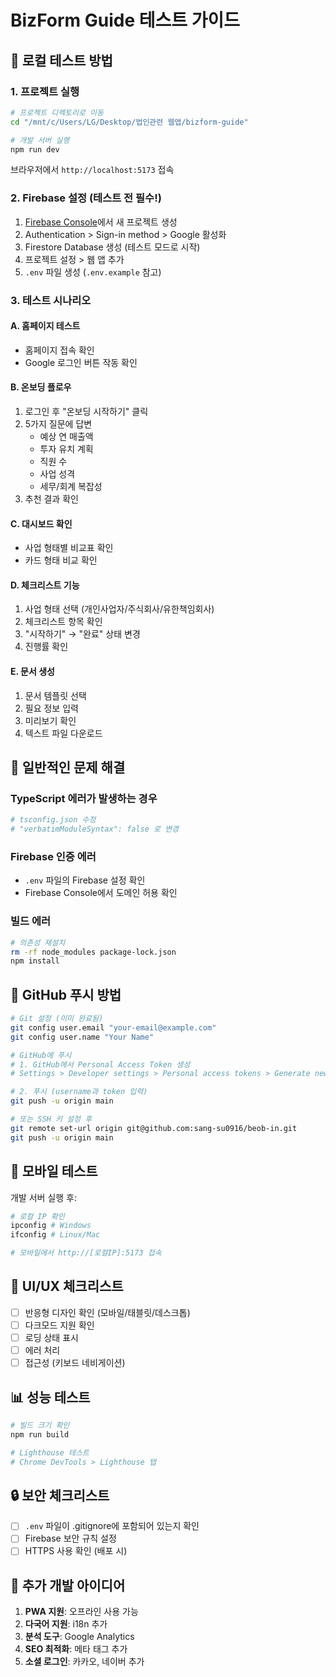 # BizForm Guide 테스트 가이드

## 🧪 로컬 테스트 방법

### 1. 프로젝트 실행

```bash
# 프로젝트 디렉토리로 이동
cd "/mnt/c/Users/LG/Desktop/법인관련 웹앱/bizform-guide"

# 개발 서버 실행
npm run dev
```

브라우저에서 `http://localhost:5173` 접속

### 2. Firebase 설정 (테스트 전 필수!)

1. [Firebase Console](https://console.firebase.google.com/)에서 새 프로젝트 생성
2. Authentication > Sign-in method > Google 활성화
3. Firestore Database 생성 (테스트 모드로 시작)
4. 프로젝트 설정 > 웹 앱 추가
5. `.env` 파일 생성 (`.env.example` 참고)

### 3. 테스트 시나리오

#### A. 홈페이지 테스트
- 홈페이지 접속 확인
- Google 로그인 버튼 작동 확인

#### B. 온보딩 플로우
1. 로그인 후 "온보딩 시작하기" 클릭
2. 5가지 질문에 답변
   - 예상 연 매출액
   - 투자 유치 계획
   - 직원 수
   - 사업 성격
   - 세무/회계 복잡성
3. 추천 결과 확인

#### C. 대시보드 확인
- 사업 형태별 비교표 확인
- 카드 형태 비교 확인

#### D. 체크리스트 기능
1. 사업 형태 선택 (개인사업자/주식회사/유한책임회사)
2. 체크리스트 항목 확인
3. "시작하기" → "완료" 상태 변경
4. 진행률 확인

#### E. 문서 생성
1. 문서 템플릿 선택
2. 필요 정보 입력
3. 미리보기 확인
4. 텍스트 파일 다운로드

## 🐛 일반적인 문제 해결

### TypeScript 에러가 발생하는 경우
```bash
# tsconfig.json 수정
# "verbatimModuleSyntax": false 로 변경
```

### Firebase 인증 에러
- `.env` 파일의 Firebase 설정 확인
- Firebase Console에서 도메인 허용 확인

### 빌드 에러
```bash
# 의존성 재설치
rm -rf node_modules package-lock.json
npm install
```

## 🚀 GitHub 푸시 방법

```bash
# Git 설정 (이미 완료됨)
git config user.email "your-email@example.com"
git config user.name "Your Name"

# GitHub에 푸시
# 1. GitHub에서 Personal Access Token 생성
# Settings > Developer settings > Personal access tokens > Generate new token

# 2. 푸시 (username과 token 입력)
git push -u origin main

# 또는 SSH 키 설정 후
git remote set-url origin git@github.com:sang-su0916/beob-in.git
git push -u origin main
```

## 📱 모바일 테스트

개발 서버 실행 후:
```bash
# 로컬 IP 확인
ipconfig # Windows
ifconfig # Linux/Mac

# 모바일에서 http://[로컬IP]:5173 접속
```

## 🎨 UI/UX 체크리스트

- [ ] 반응형 디자인 확인 (모바일/태블릿/데스크톱)
- [ ] 다크모드 지원 확인
- [ ] 로딩 상태 표시
- [ ] 에러 처리
- [ ] 접근성 (키보드 네비게이션)

## 📊 성능 테스트

```bash
# 빌드 크기 확인
npm run build

# Lighthouse 테스트
# Chrome DevTools > Lighthouse 탭
```

## 🔒 보안 체크리스트

- [ ] `.env` 파일이 .gitignore에 포함되어 있는지 확인
- [ ] Firebase 보안 규칙 설정
- [ ] HTTPS 사용 확인 (배포 시)

## 📝 추가 개발 아이디어

1. **PWA 지원**: 오프라인 사용 가능
2. **다국어 지원**: i18n 추가
3. **분석 도구**: Google Analytics
4. **SEO 최적화**: 메타 태그 추가
5. **소셜 로그인**: 카카오, 네이버 추가